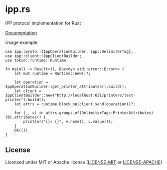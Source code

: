 # ipp.rs

IPP protocol implementation for Rust

[Documentation](https://docs.rs/ipp)

Usage example:

```rust,no_run
use ipp::proto::{IppOperationBuilder, ipp::DelimiterTag};
use ipp::client::IppClientBuilder;
use tokio::runtime::Runtime;

fn main() -> Result<(), Box<dyn std::error::Error>> {
    let mut runtime = Runtime::new()?;

    let operation = IppOperationBuilder::get_printer_attributes().build();
    let client = IppClientBuilder::new("http://localhost:631/printers/test-printer").build();
    let attrs = runtime.block_on(client.send(operation))?;

    for (_, v) in attrs.groups_of(DelimiterTag::PrinterAttributes)[0].attributes() {
        println!("{}: {}", v.name(), v.value());
    }
    Ok(())
}
```

## License

Licensed under MIT or Apache license ([LICENSE-MIT](https://opensource.org/licenses/MIT) or [LICENSE-APACHE](https://opensource.org/licenses/Apache-2.0))
